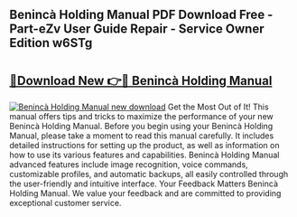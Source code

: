 ## Benincà Holding Manual PDF Download Free - Part-eZv User Guide Repair - Service Owner Edition w6STg

# <h2><a href="http://cf10178.oget.top/?id=Beninc%c3%a0+Holding+Manual">🔗Download New 👉🔴 Benincà Holding Manual</a></h2>

[![Benincà Holding Manual new download](https://i.imgur.com/5g1atiW.png)](http://cf10178.oget.top/?id=Beninc%c3%a0+Holding+Manual)
Get the Most Out of It! This manual offers tips and tricks to maximize the performance of your new Benincà Holding Manual. Before you begin using your Benincà Holding Manual, please take a moment to read this manual carefully. It includes detailed instructions for setting up the product, as well as information on how to use its various features and capabilities. Benincà Holding Manual advanced features include image recognition, voice commands, customizable profiles, and automatic backups, all easily controlled through the user-friendly and intuitive interface. Your Feedback Matters Benincà Holding Manual. We value your feedback and are committed to providing exceptional customer service.
